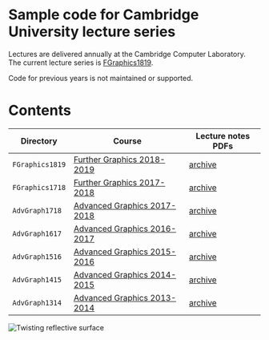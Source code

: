 # Sample code for Cambridge University lecture series 

Lectures are delivered annually at the Cambridge Computer Laboratory.  
The current lecture series is [FGraphics1819](https://github.com/AlexBenton/Teaching/tree/master/FGraphics1819).

Code for previous years is not maintained or supported.

# Contents

Directory                   | Course                                                                                | Lecture notes PDFs
----------------------------|---------------------------------------------------------------------------------------|-------------------------
`FGraphics1819`             | [Further Graphics 2018-2019](http://www.cl.cam.ac.uk/teaching/1819/FGraphics/)        | [archive](http://bentonian.com/Lectures/FGraphics1819/)
`FGraphics1718`             | [Further Graphics 2017-2018](http://www.cl.cam.ac.uk/teaching/1718/FGraphics/)        | [archive](http://bentonian.com/Lectures/FGraphics1718/)
`AdvGraph1718`              | [Advanced Graphics 2017-2018](http://www.cl.cam.ac.uk/teaching/1718/AdvGraph/)        | [archive](http://bentonian.com/Lectures/AdvGraph1718/)
`AdvGraph1617`              | [Advanced Graphics 2016-2017](http://www.cl.cam.ac.uk/teaching/1617/AdvGraph/)        | [archive](http://bentonian.com/Lectures/AdvGraph1617/)
`AdvGraph1516`              | [Advanced Graphics 2015-2016](http://www.cl.cam.ac.uk/teaching/1516/AdvGraph/)        | [archive](http://bentonian.com/Lectures/AdvGraph1516/)
`AdvGraph1415`              | [Advanced Graphics 2014-2015](http://www.cl.cam.ac.uk/teaching/1415/AdvGraph/)        | [archive](http://bentonian.com/Lectures/AdvGraph1415/)
`AdvGraph1314`              | [Advanced Graphics 2013-2014](http://www.cl.cam.ac.uk/teaching/1314/AdvGraph/)        | [archive](http://bentonian.com/Lectures/AdvGraph1314/)

![Twisting reflective surface](Twist.gif)
